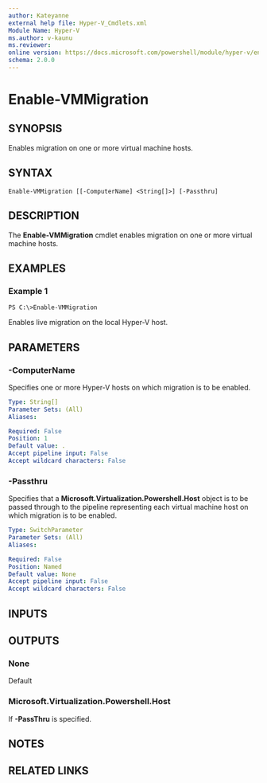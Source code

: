 ```yaml
---
author: Kateyanne
external help file: Hyper-V_Cmdlets.xml
Module Name: Hyper-V
ms.author: v-kaunu
ms.reviewer: 
online version: https://docs.microsoft.com/powershell/module/hyper-v/enable-vmmigration?view=windowsserver2012-ps&wt.mc_id=ps-gethelp
schema: 2.0.0
---
```


# Enable-VMMigration

## SYNOPSIS
Enables migration on one or more virtual machine hosts.

## SYNTAX

```
Enable-VMMigration [[-ComputerName] <String[]>] [-Passthru]
```

## DESCRIPTION
The **Enable-VMMigration** cmdlet enables migration on one or more virtual machine hosts.

## EXAMPLES

### Example 1
```
PS C:\>Enable-VMMigration
```

Enables live migration on the local Hyper-V host.

## PARAMETERS

### -ComputerName
Specifies one or more Hyper-V hosts on which migration is to be enabled.

```yaml
Type: String[]
Parameter Sets: (All)
Aliases: 

Required: False
Position: 1
Default value: .
Accept pipeline input: False
Accept wildcard characters: False
```

### -Passthru
Specifies that a **Microsoft.Virtualization.Powershell.Host** object is to be passed through to the pipeline representing each virtual machine host on which migration is to be enabled.

```yaml
Type: SwitchParameter
Parameter Sets: (All)
Aliases: 

Required: False
Position: Named
Default value: None
Accept pipeline input: False
Accept wildcard characters: False
```

## INPUTS

## OUTPUTS

### None
Default

### Microsoft.Virtualization.Powershell.Host
If **-PassThru** is specified.

## NOTES

## RELATED LINKS



